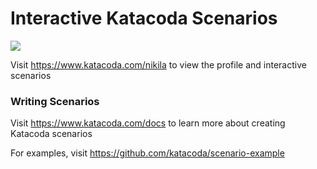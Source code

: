 # Interactive Katacoda Scenarios

[![](http://shields.katacoda.com/katacoda/nikila/count.svg)](https://www.katacoda.com/nikila "Get your profile on Katacoda.com")

Visit https://www.katacoda.com/nikila to view the profile and interactive scenarios

### Writing Scenarios
Visit https://www.katacoda.com/docs to learn more about creating Katacoda scenarios

For examples, visit https://github.com/katacoda/scenario-example
